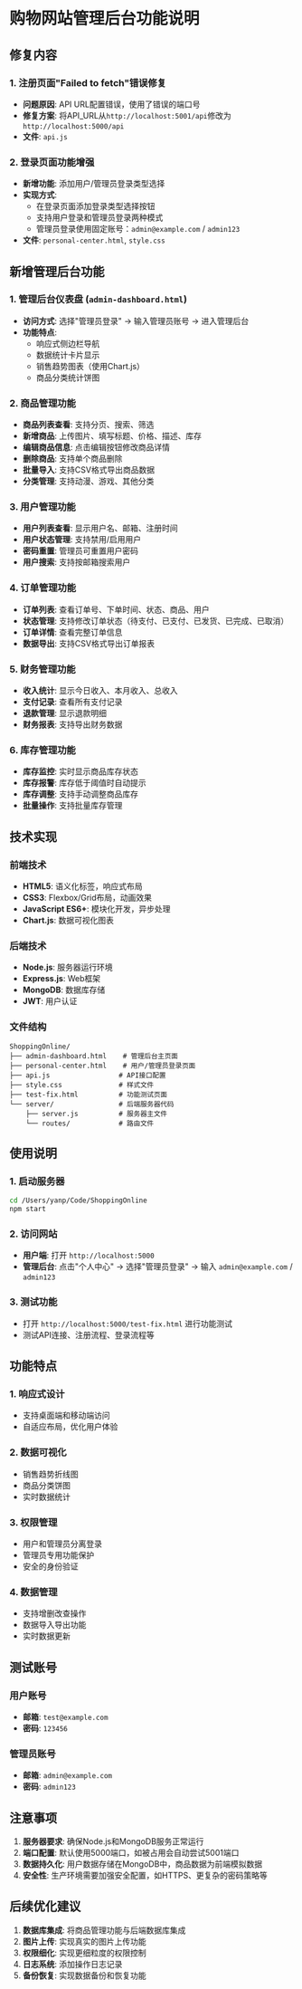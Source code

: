 # 购物网站管理后台功能说明

## 修复内容

### 1. 注册页面"Failed to fetch"错误修复
- **问题原因**: API URL配置错误，使用了错误的端口号
- **修复方案**: 将API_URL从`http://localhost:5001/api`修改为`http://localhost:5000/api`
- **文件**: `api.js`

### 2. 登录页面功能增强
- **新增功能**: 添加用户/管理员登录类型选择
- **实现方式**: 
  - 在登录页面添加登录类型选择按钮
  - 支持用户登录和管理员登录两种模式
  - 管理员登录使用固定账号：`admin@example.com` / `admin123`
- **文件**: `personal-center.html`, `style.css`

## 新增管理后台功能

### 1. 管理后台仪表盘 (`admin-dashboard.html`)
- **访问方式**: 选择"管理员登录" → 输入管理员账号 → 进入管理后台
- **功能特点**:
  - 响应式侧边栏导航
  - 数据统计卡片显示
  - 销售趋势图表（使用Chart.js）
  - 商品分类统计饼图

### 2. 商品管理功能
- **商品列表查看**: 支持分页、搜索、筛选
- **新增商品**: 上传图片、填写标题、价格、描述、库存
- **编辑商品信息**: 点击编辑按钮修改商品详情
- **删除商品**: 支持单个商品删除
- **批量导入**: 支持CSV格式导出商品数据
- **分类管理**: 支持动漫、游戏、其他分类

### 3. 用户管理功能
- **用户列表查看**: 显示用户名、邮箱、注册时间
- **用户状态管理**: 支持禁用/启用用户
- **密码重置**: 管理员可重置用户密码
- **用户搜索**: 支持按邮箱搜索用户

### 4. 订单管理功能
- **订单列表**: 查看订单号、下单时间、状态、商品、用户
- **状态管理**: 支持修改订单状态（待支付、已支付、已发货、已完成、已取消）
- **订单详情**: 查看完整订单信息
- **数据导出**: 支持CSV格式导出订单报表

### 5. 财务管理功能
- **收入统计**: 显示今日收入、本月收入、总收入
- **支付记录**: 查看所有支付记录
- **退款管理**: 显示退款明细
- **财务报表**: 支持导出财务数据

### 6. 库存管理功能
- **库存监控**: 实时显示商品库存状态
- **库存报警**: 库存低于阈值时自动提示
- **库存调整**: 支持手动调整商品库存
- **批量操作**: 支持批量库存管理

## 技术实现

### 前端技术
- **HTML5**: 语义化标签，响应式布局
- **CSS3**: Flexbox/Grid布局，动画效果
- **JavaScript ES6+**: 模块化开发，异步处理
- **Chart.js**: 数据可视化图表

### 后端技术
- **Node.js**: 服务器运行环境
- **Express.js**: Web框架
- **MongoDB**: 数据库存储
- **JWT**: 用户认证

### 文件结构
```
ShoppingOnline/
├── admin-dashboard.html    # 管理后台主页面
├── personal-center.html    # 用户/管理员登录页面
├── api.js                 # API接口配置
├── style.css              # 样式文件
├── test-fix.html          # 功能测试页面
└── server/                # 后端服务器代码
    ├── server.js          # 服务器主文件
    └── routes/            # 路由文件
```

## 使用说明

### 1. 启动服务器
```bash
cd /Users/yanp/Code/ShoppingOnline
npm start
```

### 2. 访问网站
- **用户端**: 打开 `http://localhost:5000`
- **管理后台**: 点击"个人中心" → 选择"管理员登录" → 输入 `admin@example.com` / `admin123`

### 3. 测试功能
- 打开 `http://localhost:5000/test-fix.html` 进行功能测试
- 测试API连接、注册流程、登录流程等

## 功能特点

### 1. 响应式设计
- 支持桌面端和移动端访问
- 自适应布局，优化用户体验

### 2. 数据可视化
- 销售趋势折线图
- 商品分类饼图
- 实时数据统计

### 3. 权限管理
- 用户和管理员分离登录
- 管理员专用功能保护
- 安全的身份验证

### 4. 数据管理
- 支持增删改查操作
- 数据导入导出功能
- 实时数据更新

## 测试账号

### 用户账号
- **邮箱**: `test@example.com`
- **密码**: `123456`

### 管理员账号
- **邮箱**: `admin@example.com`
- **密码**: `admin123`

## 注意事项

1. **服务器要求**: 确保Node.js和MongoDB服务正常运行
2. **端口配置**: 默认使用5000端口，如被占用会自动尝试5001端口
3. **数据持久化**: 用户数据存储在MongoDB中，商品数据为前端模拟数据
4. **安全性**: 生产环境需要加强安全配置，如HTTPS、更复杂的密码策略等

## 后续优化建议

1. **数据库集成**: 将商品管理功能与后端数据库集成
2. **图片上传**: 实现真实的图片上传功能
3. **权限细化**: 实现更细粒度的权限控制
4. **日志系统**: 添加操作日志记录
5. **备份恢复**: 实现数据备份和恢复功能
